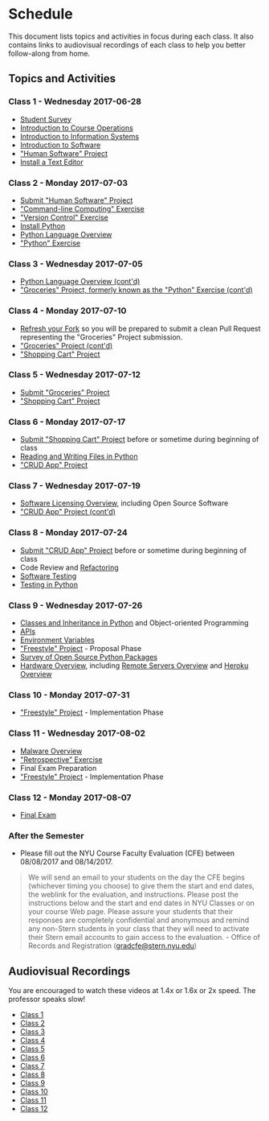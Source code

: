 # Schedule

This document lists topics and activities in focus during each class. It also contains links to audiovisual recordings of each class to help you better follow-along from home.

## Topics and Activities

### Class 1 - Wednesday 2017-06-28

  + [Student Survey](/assignments/survey/assignment.md)
  + [Introduction to Course Operations](/README.md)
  + [Introduction to Information Systems](/notes/information-systems/notes.md)
  + [Introduction to Software](/notes/software/notes.md)
  + ["Human Software" Project](/projects/human-software/project.md)
  + [Install a Text Editor](https://atom.io/)

### Class 2 - Monday 2017-07-03

  + [Submit "Human Software" Project](/projects/human-software/project.md#submission-instructions)
  + ["Command-line Computing" Exercise](/exercises/command-line-computing/exercise.md)
  + ["Version Control" Exercise](/exercises/version-control/exercise.md)
  + [Install Python](/notes/programming-languages/python/installation.md)
  + [Python Language Overview](/notes/programming-languages/python/notes.md)
  + ["Python" Exercise](/exercises/python/exercise.md)

### Class 3 - Wednesday 2017-07-05

  + [Python Language Overview (cont'd)](/notes/programming-languages/python/notes.md)
  + ["Groceries" Project, formerly known as the "Python" Exercise (cont'd)](/projects/groceries/project.md)

### Class 4 - Monday 2017-07-10

  + [Refresh your Fork](https://github.com/prof-rossetti/nyu-info-2335-70-201706/blob/master/CONTRIBUTING.md#updating-your-fork) so you will be prepared to submit a clean Pull Request representing the "Groceries" Project submission.
  + ["Groceries" Project (cont'd)](/projects/groceries/project.md)
  + ["Shopping Cart" Project](/projects/shopping-cart/project.md)

### Class 5 - Wednesday 2017-07-12

  + [Submit "Groceries" Project](/projects/groceries/project.md#submission-instructions)
  + ["Shopping Cart" Project](/projects/shopping-cart/project.md)

### Class 6 - Monday 2017-07-17

  + [Submit "Shopping Cart" Project](/projects/shopping-cart/project.md#submission-instructions) before or sometime during beginning of class
  + [Reading and Writing Files in Python](/notes/programming-languages/python/file-management.md)
  + ["CRUD App" Project](/projects/crud-app/project.md)

### Class 7 - Wednesday 2017-07-19

  + [Software Licensing Overview](/notes/software/licensing.md), including Open Source Software
  + ["CRUD App" Project (cont'd)](/projects/crud-app/project.md)

### Class 8 - Monday 2017-07-24

  + [Submit "CRUD App" Project](/projects/crud-app/project.md#submission-instructions) before or sometime during beginning of class
  + Code Review and [Refactoring](/notes/software/refactoring.md)
  + [Software Testing](/notes/software/testing.md)
  + [Testing in Python](notes/programming-languages/python/testing.md)

### Class 9 - Wednesday 2017-07-26

  + [Classes and Inheritance in Python](/notes/programming-languages/python/datatypes/classes.md) and Object-oriented Programming
  + [APIs](/notes/software/apis.md)
  + [Environment Variables](/notes/environment-variables/notes.md)
  + ["Freestyle" Project](/projects/freestyle/project.md) - Proposal Phase
  + [Survey of Open Source Python Packages](/notes/programming-languages/python/packages)
  + [Hardware Overview](/notes/hardware/notes.md), including [Remote Servers Overview](/notes/hardware/servers.md) and [Heroku Overview](/notes/hardware/heroku.md)

### Class 10 - Monday 2017-07-31

  + ["Freestyle" Project](/projects/freestyle/project.md) - Implementation Phase

### Class 11 - Wednesday 2017-08-02

  + [Malware Overview](/notes/software/malware.md)
  + ["Retrospective" Exercise](/exercises/retrospective/exercise.md)
  + Final Exam Preparation
  + ["Freestyle" Project](/projects/freestyle/project.md) - Implementation Phase

### Class 12 - Monday 2017-08-07

  + [Final Exam](/exams/final/exam.md)

### After the Semester

  +  Please fill out the NYU Course Faculty Evaluation (CFE) between 08/08/2017 and 08/14/2017.

> We will send an email to your students on the day the CFE begins (whichever timing you choose) to give them the start and end dates, the weblink for the evaluation, and instructions.  Please post the instructions below and the start and end dates in NYU Classes or on your course Web page.  Please assure your students that their responses are completely confidential and anonymous and remind any non-Stern students in your class that they will need to activate their Stern email accounts to gain access to the evaluation. - Office of Records and Registration (gradcfe@stern.nyu.edu)

## Audiovisual Recordings

You are encouraged to watch these videos at 1.4x or 1.6x or 2x speed. The professor speaks slow!

 + [Class 1](http://nyustern.mediasite.com/Mediasite/Play/852ee4c7260c40ffba0046bbe74c0c8e1d?catalog=0596bdd2-fa02-4ef4-b22f-26aa4aa6075a)
 + [Class 2](http://nyustern.mediasite.com/Mediasite/Play/acee30959188412abdcbb6ec9095300d1d?catalog=0596bdd2-fa02-4ef4-b22f-26aa4aa6075a)
 + [Class 3](http://nyustern.mediasite.com/Mediasite/Play/741da65597984011afc7ded18bc3ffde1d?catalog=0596bdd2-fa02-4ef4-b22f-26aa4aa6075a)
 + [Class 4](http://nyustern.mediasite.com/Mediasite/Play/a4139bd6df754299873e87a6da50ff891d?catalog=0596bdd2-fa02-4ef4-b22f-26aa4aa6075a)
 + [Class 5](http://nyustern.mediasite.com/Mediasite/Play/3919ba612d844ea2a7b02209f69e6fe21d?catalog=0596bdd2-fa02-4ef4-b22f-26aa4aa6075a)
 + [Class 6](http://nyustern.mediasite.com/Mediasite/Play/a6b54a136a304fc9a26c5152f3e73eda1d?catalog=0596bdd2-fa02-4ef4-b22f-26aa4aa6075a)
 + [Class 7](http://nyustern.mediasite.com/Mediasite/Play/28e2309cb92848189267b48c59fc9ff61d?catalog=0596bdd2-fa02-4ef4-b22f-26aa4aa6075a)
 + [Class 8](http://nyustern.mediasite.com/Mediasite/Play/ca2c471cf1e84056984b4a73caa05a3b1d?catalog=0596bdd2-fa02-4ef4-b22f-26aa4aa6075a)
 + [Class 9](http://nyustern.mediasite.com/Mediasite/Play/81f2a1b8551947f3b4d5c92077e49ca71d?catalog=0596bdd2-fa02-4ef4-b22f-26aa4aa6075a)
 + [Class 10](http://nyustern.mediasite.com/Mediasite/Play/6eae3be17cce4b2ba9235f67a05edad61d?catalog=0596bdd2-fa02-4ef4-b22f-26aa4aa6075a)
 + [Class 11](http://nyustern.mediasite.com/Mediasite/Play/25ed8596b7ba4a96b093a279c4e8f5551d?catalog=0596bdd2-fa02-4ef4-b22f-26aa4aa6075a)
 + [Class 12](http://nyustern.mediasite.com/Mediasite/Play/8cd78cfcf8e84990955de506129c31331d?catalog=0596bdd2-fa02-4ef4-b22f-26aa4aa6075a)
